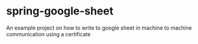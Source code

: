 # spring-google-sheet
An example project on how to write to google sheet in machine to machine communication using a certificate
